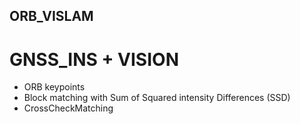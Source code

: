 ## ORB_VISLAM
# GNSS_INS + VISION

- ORB keypoints 
- Block matching with Sum of Squared intensity Differences (SSD)
- CrossCheckMatching
